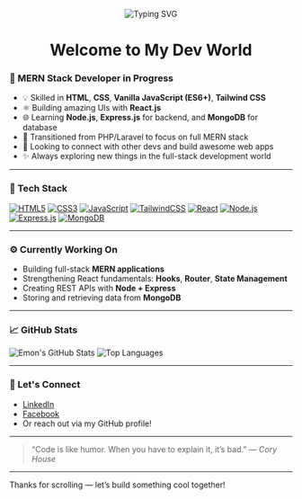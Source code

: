 <p align="center">
  <img src="https://readme-typing-svg.demolab.com?font=Fira+Code&size=25&pause=1000&center=true&vCenter=true&width=500&lines=Hi%2C+I'm+Emon!;MERN+Stack+Dev+in+Progress...;React+%7C+Node+%7C+Express+%7C+MongoDB" alt="Typing SVG" />
</p>

<h1 align="center">Welcome to My Dev World</h1>

### 🚀 MERN Stack Developer in Progress

- 💡 Skilled in **HTML**, **CSS**, **Vanilla JavaScript (ES6+)**, **Tailwind CSS**
- ⚛️ Building amazing UIs with **React.js**
- 🌐 Learning **Node.js**, **Express.js** for backend, and **MongoDB** for database
- 🔄 Transitioned from PHP/Laravel to focus on full MERN stack
- 🤝 Looking to connect with other devs and build awesome web apps
- ✨ Always exploring new things in the full-stack development world

---

### 🧰 Tech Stack

[![HTML5](https://img.shields.io/badge/HTML-E34F26?style=for-the-badge&logo=html5&logoColor=white)](https://developer.mozilla.org/en-US/docs/Web/HTML)
[![CSS3](https://img.shields.io/badge/CSS-1572B6?style=for-the-badge&logo=css3&logoColor=white)](https://developer.mozilla.org/en-US/docs/Web/CSS)
[![JavaScript](https://img.shields.io/badge/JavaScript-F7DF1E?style=for-the-badge&logo=javascript&logoColor=black)](https://developer.mozilla.org/en-US/docs/Web/JavaScript)
[![TailwindCSS](https://img.shields.io/badge/Tailwind-06B6D4?style=for-the-badge&logo=tailwindcss&logoColor=white)](https://tailwindcss.com/)
[![React](https://img.shields.io/badge/React-20232A?style=for-the-badge&logo=react&logoColor=61DAFB)](https://reactjs.org/)
[![Node.js](https://img.shields.io/badge/Node.js-339933?style=for-the-badge&logo=nodedotjs&logoColor=white)](https://nodejs.org/)
[![Express.js](https://img.shields.io/badge/Express.js-000000?style=for-the-badge&logo=express&logoColor=white)](https://expressjs.com/)
[![MongoDB](https://img.shields.io/badge/MongoDB-47A248?style=for-the-badge&logo=mongodb&logoColor=white)](https://www.mongodb.com/)

---

### ⚙️ Currently Working On

- Building full-stack **MERN applications**
- Strengthening React fundamentals: **Hooks**, **Router**, **State Management**
- Creating REST APIs with **Node + Express**
- Storing and retrieving data from **MongoDB**

---

### 📈 GitHub Stats

![Emon's GitHub Stats](https://github-readme-stats.vercel.app/api?username=maremon15&show_icons=true&theme=react)
![Top Languages](https://github-readme-stats.vercel.app/api/top-langs/?username=maremon15&layout=compact&theme=react)

---

### 🔗 Let's Connect

- [LinkedIn](https://www.linkedin.com/in/maremon15)
- [Facebook](https://www.facebook.com/share/1F98v7a2sE/?mibextid=wwXIfr)
- Or reach out via my GitHub profile!

---

> “Code is like humor. When you have to explain it, it’s bad.” — *Cory House*

---

Thanks for scrolling — let’s build something cool together!